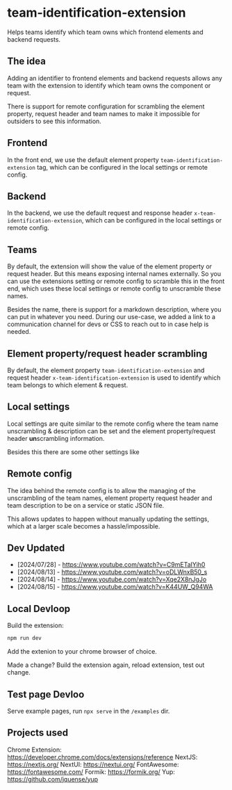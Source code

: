 # team-identification-extension
Helps teams identify which team owns which frontend elements and backend requests.


## The idea

Adding an identifier to frontend elements and backend requests allows any team with the extension to identify which team owns the component or request.

There is support for remote configuration for scrambling the element property, request header and team names to make it impossible for outsiders to see this information.


## Frontend

In the front end, we use the default element property `team-identification-extension` tag, which can be configured in the local settings or remote config.


## Backend

In the backend, we use the default request and response header `x-team-identification-extension`, which can be configured in the local settings or remote config.

## Teams

By default, the extension will show the value of the element property or request header. But this means exposing internal names externally. 
So you can use the extensions setting or remote config to scramble this in the front end, which uses these local settings or remote config to unscramble these names.

Besides the name, there is support for a markdown description, where you can put in whatever you need. During our use-case, we added a link to a communication channel for devs or CSS to reach out to in case help is needed.

## Element property/request header scrambling

By default, the element property `team-identification-extension` and request header `x-team-identification-extension` is used to identify which team belongs to which element & request. 

## Local settings 

Local settings are quite similar to the remote config where the team name unscrambling & description can be set and the element property/request header **un**scrambling information.

Besides this there are some other settings like 

## Remote config

The idea behind the remote config is to allow the managing of the unscrambling of the team names, element property request header and team description to be on a service or static JSON file. 

This allows updates to happen without manually updating the settings, which at a larger scale becomes a hassle/impossible.

## Dev Updated

- [2024/07/28] - https://www.youtube.com/watch?v=C9mETaIYih0
- [2024/08/13] - https://www.youtube.com/watch?v=oDLWnxB50_s
- [2024/08/14] - https://www.youtube.com/watch?v=Xqe2X8nJgJo
- [2024/08/15] - https://www.youtube.com/watch?v=K44UW_Q94WA

## Local Devloop

Build the extension:

```bash
npm run dev
```

Add the extenion to your chrome browser of choice.

Made a change? Build the extension again, reload extension, test out change.

## Test page Devloo

Serve example pages, run `npx serve` in the `/examples` dir.

## Projects used

Chrome Extension: https://developer.chrome.com/docs/extensions/reference
NextJS: https://nextjs.org/
NextUI: https://nextui.org/
FontAwesome: https://fontawesome.com/
Formik: https://formik.org/
Yup: https://github.com/jquense/yup